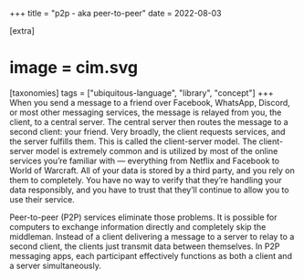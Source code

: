 +++
title = "p2p - aka peer-to-peer"
date = 2022-08-03

[extra]
#  image = cim.svg
[taxonomies]
   tags = ["ubiquitous-language", "library", "concept"]
+++
When you send a message to a friend over Facebook, WhatsApp, Discord, or most other messaging services, the message is relayed from you, the client, to a central server. The central server then routes the message to a second client: your friend. Very broadly, the client requests services, and the server fulfills them. This is called the client-server model. The client-server model is extremely common and is utilized by most of the online services you’re familiar with — everything from Netflix and Facebook to World of Warcraft. All of your data is stored by a third party, and you rely on them to completely. You have no way to verify that they’re handling your data responsibly, and you have to trust that they’ll continue to allow you to use their service.

Peer-to-peer (P2P) services eliminate those problems. It is possible for computers to exchange information directly and completely skip the middleman. Instead of a client delivering a message to a server to relay to a second client, the clients just transmit data between themselves. In P2P messaging apps, each participant effectively functions as both a client and a server simultaneously.

